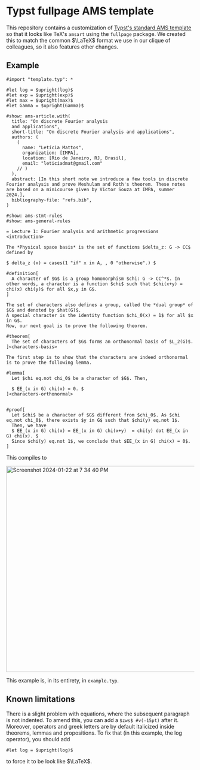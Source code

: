 # Typst fullpage AMS template
This repository contains a customization of [Typst's standard AMS template](https://github.com/typst/templates/blob/2b629bdc1eb0edb91375b5b873725290d3bba0d7/ams/template.typ) so that it looks like TeX's `amsart` using the `fullpage` package.
We created this to match the common $\LaTeX$ format we use in our clique of colleagues, so it also features other changes.

## Example
```typst
#import "template.typ": *

#let log = $upright(log)$
#let exp = $upright(exp)$
#let max = $upright(max)$
#let Gamma = $upright(Gamma)$

#show: ams-article.with(
  title: "On discrete Fourier analysis 
  and applications",
  short-title: "On discrete Fourier analysis and applications",
  authors: (
    (
      name: "Letícia Mattos",
      organization: [IMPA],
      location: [Rio de Janeiro, RJ, Brasil],
      email: "leticiadmat@gmail.com"
    // )
  ),
  abstract: [In this short note we introduce a few tools in discrete Fourier analysis and prove Meshulam and Roth's theorem. These notes are based on a minicourse given by Victor Souza at IMPA, summer 2024.],
  bibliography-file: "refs.bib",
)

#show: ams-stmt-rules
#show: ams-general-rules

= Lecture 1: Fourier analysis and arithmetic progressions
<introduction>

The *Physical space basis* is the set of functions $delta_z: G -> CC$ defined by 

$ delta_z (x) = cases(1 "if" x in A, , 0 "otherwise".) $

#definition[
  A character of $G$ is a group homomorphism $chi: G -> CC^*$. In other words, a character is a function $chi$ such that $chi(x+y) = chi(x) chi(y)$ for all $x,y in G$.
]

The set of characters also defines a group, called the *dual group* of $G$ and denoted by $hat(G)$.
A special character is the identity function $chi_0(x) = 1$ for all $x in G$.
Now, our next goal is to prove the following theorem.

#theorem[
  The set of characters of $G$ forms an orthonormal basis of $L_2(G)$.
]<characters-basis>

The first step is to show that the characters are indeed orthonormal is to prove the following lemma.

#lemma[
  Let $chi eq.not chi_0$ be a character of $G$. Then, 
  
  $ EE_(x in G) chi(x) = 0. $
]<characters-orthonormal>


#proof[
  Let $chi$ be a character of $G$ different from $chi_0$. As $chi eq.not chi_0$, there exists $y in G$ such that $chi(y) eq.not 1$.
  Then, we have
  $ EE_(x in G) chi(x) = EE_(x in G) chi(x+y)  = chi(y) dot EE_(x in G) chi(x). $
  Since $chi(y) eq.not 1$, we conclude that $EE_(x in G) chi(x) = 0$.
]
```

This compiles to

<img width="550" alt="Screenshot 2024-01-22 at 7 34 40 PM" src="https://github.com/gdahia/typst-ams-fullpage-template/assets/21958842/cc2ad533-ffd4-4a5c-b81f-3ce1e80dcef4">


This example is, in its entirety, in `example.typ`.

## Known limitations

There is a slight problem with equations, where the subsequent paragraph is not indented.
To amend this, you can add a `$zws$ #v(-15pt)` after it.
Moreover, operators and greek letters are by default italicized inside theorems, lemmas and propositions.
To fix that (in this example, the $\log$ operator), you should add
```typst
#let log = $upright(log)$
```
to force it to be look like $\LaTeX$.
